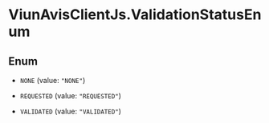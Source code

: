 # ViunAvisClientJs.ValidationStatusEnum

## Enum


* `NONE` (value: `"NONE"`)

* `REQUESTED` (value: `"REQUESTED"`)

* `VALIDATED` (value: `"VALIDATED"`)


